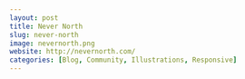 ```yaml
---
layout: post
title: Never North
slug: never-north
image: nevernorth.png
website: http://nevernorth.com/
categories: [Blog, Community, Illustrations, Responsive]
---
```

